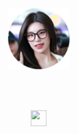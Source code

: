 <p align="center">
    <a href="https://www.google.com/search?q=Yeji+ITZY" target="_blank">
        <img width="125" src="bunder.png" alt="logo" />
    </a>
</p>

<p align="center" style="margin-top: 2vh;">
    <img height="32" width="32" src="https://cdn.simpleicons.org/telegram/black/white" />
</p>